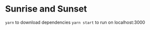 # Sunrise and Sunset

```yarn``` to download dependencies
```yarn start``` to run on localhost:3000
